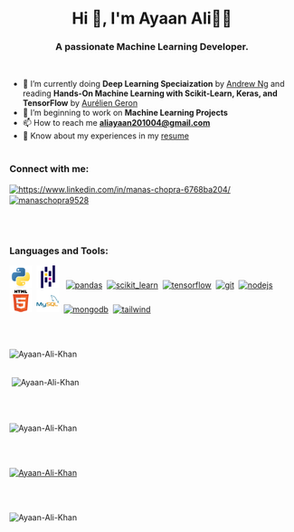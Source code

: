 <h1 align="center">Hi 👋, I'm Ayaan Ali🐳🌟</h1>
<h3 align="center">A passionate Machine Learning Developer.</h3> <br>

- 🌱 I’m currently doing **Deep Learning Speciaization** by <a href="https://github.com/andrewyng">Andrew Ng</a> and reading **Hands-On Machine Learning with Scikit-Learn, Keras, and TensorFlow** by <a href="https://github.com/ageron">Aurélien Geron</a>
- 👯 I’m beginning to work on **Machine Learning Projects**
- 📫 How to reach me **aliayaan201004@gmail.com**
- 📄 Know about my experiences in my <a href="https://drive.google.com/file/d/1fmymAn6IQhz7Veh1vrUz-zoq-o72dViD/view?usp=sharing">resume</a>
<br><br>
<h3 align="left">Connect with me:</h3>
<p align="left">
<a href="https://www.linkedin.com/in/ayaanali01" target="blank"><img align="center" src="https://raw.githubusercontent.com/rahuldkjain/github-profile-readme-generator/master/src/images/icons/Social/linked-in-alt.svg" alt="https://www.linkedin.com/in/manas-chopra-6768ba204/" height="30" width="40" /></a>
<a href="https://kaggle.com/aakcodebreaker" target="blank"><img align="center" src="https://raw.githubusercontent.com/rahuldkjain/github-profile-readme-generator/master/src/images/icons/Social/kaggle.svg" alt="manaschopra9528" height="30" width="40" /></a>
</p>
<br><br>
<h3 align="left">Languages and Tools:</h3>
<p align="left">
  <a href="https://www.python.org" target="_blank" rel="noreferrer"> <img src="https://raw.githubusercontent.com/devicons/devicon/master/icons/python/python-original.svg" alt="python" width="40" height="40"/></a>&nbsp;
  <a href="https://pandas.pydata.org/" target="_blank" rel="noreferrer"><img src="https://raw.githubusercontent.com/devicons/devicon/2ae2a900d2f041da66e950e4d48052658d850630/icons/pandas/pandas-original.svg" alt="pandas" width="40" height="40"/></a>
  &nbsp;
  <a href="https://numpy.org" target="_blank" rel="noreferrer"> <img src="https://numpy.org/images/logo.svg" alt="pandas" width="40" height="40"/></a>&nbsp;
  <a href="https://scikit-learn.org/" target="_blank" rel="noreferrer"> <img src="https://upload.wikimedia.org/wikipedia/commons/0/05/Scikit_learn_logo_small.svg" alt="scikit_learn" width="40" height="40"/></a>&nbsp;
  <a href="https://www.tensorflow.org" target="_blank" rel="noreferrer"> <img src="https://www.vectorlogo.zone/logos/tensorflow/tensorflow-icon.svg" alt="tensorflow" width="40" height="40"/></a>&nbsp;
  <a href="https://git-scm.com/" target="_blank" rel="noreferrer"> <img src="https://www.vectorlogo.zone/logos/git-scm/git-scm-icon.svg" alt="git" width="40" height="40"/></a>&nbsp;
  <a href="https://www.nodejs.org" target="_blank" rel="noreferrer"> <img src="https://nodejs.org/static/logos/nodejsStackedLight.svg" alt="nodejs" width="40" height="40"/></a>&nbsp;
  <a href="https://www.w3.org/html/" target="_blank" rel="noreferrer"> <img src="https://raw.githubusercontent.com/devicons/devicon/master/icons/html5/html5-original-wordmark.svg" alt="html5" width="40" height="40"/></a>&nbsp;
  <a href="https://www.mysql.com/" target="_blank" rel="noreferrer"> <img src="https://raw.githubusercontent.com/devicons/devicon/master/icons/mysql/mysql-original-wordmark.svg" alt="mysql" width="40" height="40"/></a>&nbsp;
  <a href="https://www.mongodb.com/" target="_blank" rel="noreferrer"> <img src="https://www.vectorlogo.zone/logos/mongodb/mongodb-icon.svg" alt="mongodb" width="40" height="40"/></a>&nbsp;
  <a href="https://tailwindcss.com/" target="_blank" rel="noreferrer"> <img src="https://www.vectorlogo.zone/logos/tailwindcss/tailwindcss-icon.svg" alt="tailwind" width="40" height="40"/></a></p><br><br>

<p><img align="left" src="https://github-readme-stats.vercel.app/api/top-langs?username=Ayaan-Ali-Khan&show_icons=true&locale=en&layout=compact&theme=dark" alt="Ayaan-Ali-Khan" /></p>
<br><br>
<p>&nbsp;<img align="center" src="https://github-readme-stats.vercel.app/api?username=Ayaan-Ali-Khan&show_icons=true&locale=en&theme=dark" alt="Ayaan-Ali-Khan"/></p><br><br>

<p><img align="center" src="https://github-readme-streak-stats.herokuapp.com/?user=Ayaan-Ali-Khan&theme=dark" alt="Ayaan-Ali-Khan" /></p><br><br>

<p align="left"> <a href="https://github.com/ryo-ma/github-profile-trophy"><img src="https://github-profile-trophy.vercel.app/?username=Ayaan-Ali-Khan" alt="Ayaan-Ali-Khan" /></a> </p><br><br>
<p align="left"> <img src="https://komarev.com/ghpvc/?username=Ayaan-Ali-Khan&label=Profile%20views&color=0e75b6&style=flat" alt="Ayaan-Ali-Khan" /> </p>
<p align="center">
